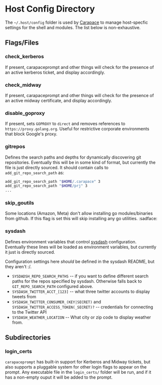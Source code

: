 Host Config Directory
==============

The `~/.host/config` folder is used by [Carapace](https://github.com/cheilman/carapace) to manage host-specfic settings for the shell and modules.  The list below is non-exhaustive.

Flags/Files
-----------

### check\_kerberos

If present, carapaceprompt and other things will check for the presence of an active kerberos ticket, and display accordingly.

### check\_midway

If present, carapaceprompt and other things will check for the presence of an active midway certificate, and display accordingly.

### disable_goproxy

If present, sets `GOPROXY` to `direct` and removes references to `https://proxy.golang.org`.  Useful for restrictive corporate environments that block Google's proxy.

### gitrepos

Defines the search paths and depths for dynamically discovering git repositories.  Eventually this will be in some kind of format, but currently the file is just directly sourced.  It should contain calls to `add_git_repo_search_path` as:

```bash
add_git_repo_search_path "$HOME/.carapace" 3
add_git_repo_search_path "$HOME/prj" 3
...
```

### skip_goutils

Some locations (Amazon, Meta) don't allow installing go modules/binaries from github.  If this flag is set this will skip installing any go utilities.  :sadface:

### sysdash

Defines environment variables that control [sysdash](https://github.com/cheilman/sysdash) configuration.  Eventually these lines will be loaded as environment variables, but currently it just is directly sourced.

Configuration settings here *should* be defined in the sysdash README, but they aren't :/.

- `SYSDADSH_REPO_SEARCH_PATHS` -- if you want to define different search paths for the repos specified by sysdash.  Otherwise falls back to `GIT_REPO_SEARCH_PATH` configured above.
- `SYSDASH_TWITTER_ACCT_[123]` -- what three twitter accounts to display tweets from
- `SYSDASH_TWITTER_CONSUMER_(KEY|SECRET)` and `SYSDASH_TWITTER_ACCESS_TOKEN(_SECRET)?` -- credentials for connecting to the Twitter API
- `SYSDASH_WEATHER_LOCATION` -- What city or zip code to display weather from.

Subdirectories
--------------

### login_certs

`carapaceprompt` has built-in support for Kerberos and Midway tickets, but also
supports a pluggable system for other login flags to appear on the prompt.  Any
executable file in the `login_certs/` folder will be run, and if it has a
non-empty ouput it will be added to the prompt.


